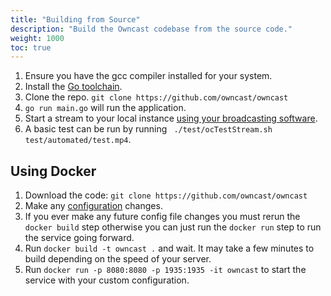 ```yaml
---
title: "Building from Source"
description: "Build the Owncast codebase from the source code."
weight: 1000
toc: true
---
```


1. Ensure you have the gcc compiler installed for your system.
1. Install the [Go toolchain](https://golang.org/dl/).
1. Clone the repo. `git clone https://github.com/owncast/owncast`
1. `go run main.go` will run the application.
1. Start a stream to your local instance [using your broadcasting software](/quickstart/startstreaming/).
1. A basic test can be run by running ` ./test/ocTestStream.sh test/automated/test.mp4`.

## Using Docker

1. Download the code: `git clone https://github.com/owncast/owncast`
1. Make any [configuration](/docs/configuration) changes.
1. If you ever make any future config file changes you must rerun the `docker build` step otherwise you can just run the `docker run` step to run the service going forward.
1. Run `docker build -t owncast .` and wait. It may take a few minutes to build depending on the speed of your server.
1. Run `docker run -p 8080:8080 -p 1935:1935 -it owncast` to start the service with your custom configuration.
